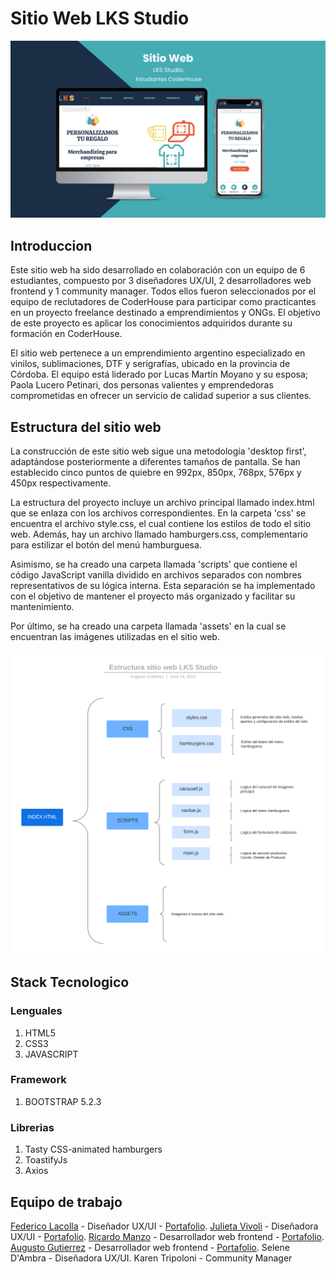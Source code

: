# Sitio Web LKS Studio

![Portada](./assets/PortadaLKStudio.png)

## Introduccion

Este sitio web ha sido desarrollado en colaboración con un equipo de 6 estudiantes, compuesto por 3 diseñadores UX/UI, 2 desarrolladores web frontend y 1 community manager. Todos ellos fueron seleccionados por el equipo de reclutadores de CoderHouse para participar como practicantes en un proyecto freelance destinado a emprendimientos y ONGs. El objetivo de este proyecto es aplicar los conocimientos adquiridos durante su formación en CoderHouse.

El sitio web pertenece a un emprendimiento argentino especializado en vinilos, sublimaciones, DTF y serigrafías, ubicado en la provincia de Córdoba. El equipo está liderado por Lucas Martín Moyano y su esposa; Paola Lucero Petinari, dos personas valientes y emprendedoras comprometidas en ofrecer un servicio de calidad superior a sus clientes.

## Estructura del sitio web
 
La construcción de este sitio web sigue una metodología 'desktop first', adaptándose posteriormente a diferentes tamaños de pantalla. Se han establecido cinco puntos de quiebre en 992px, 850px, 768px, 576px y 450px respectivamente.

La estructura del proyecto incluye un archivo principal llamado index.html que se enlaza con los archivos correspondientes. En la carpeta 'css' se encuentra el archivo style.css, el cual contiene los estilos de todo el sitio web. Además, hay un archivo llamado hamburgers.css, complementario para estilizar el botón del menú hamburguesa.

Asimismo, se ha creado una carpeta llamada 'scripts' que contiene el código JavaScript vanilla dividido en archivos separados con nombres representativos de su lógica interna. Esta separación se ha implementado con el objetivo de mantener el proyecto más organizado y facilitar su mantenimiento.

Por último, se ha creado una carpeta llamada 'assets' en la cual se encuentran las imágenes utilizadas en el sitio web.

![Estructura](./assets/Diagrama.png)

## Stack Tecnologico 

### Lenguales
1. HTML5
2. CSS3
4. JAVASCRIPT 

### Framework
1. BOOTSTRAP 5.2.3

### Librerias
1. Tasty CSS-animated hamburgers
2. ToastifyJs
3. Axios

## Equipo de trabajo
[Federico Lacolla](https://www.linkedin.com/in/federico-lacolla ) - Diseñador UX/UI - [Portafolio](https://www.behance.net/federicola1dce/projects).
[Julieta Vivoli](https://www.linkedin.com/in/julietavivoli/ ) - Diseñadora UX/UI - [Portafolio](https://www.behance.net/julietavivoli).
[Ricardo Manzo](https://www.linkedin.com/in/manzo-ricardo/) - Desarrollador web frontend - [Portafolio](https://portfolio-ricardo-manzo.vercel.app/).
[Augusto Gutierrez](hhttps://www.linkedin.com/in/augusto-gutierrez/) - Desarrollador web frontend - [Portafolio](https://augustogutierrez.netlify.app/).
Selene D'Ambra - Diseñadora UX/UI.
Karen Tripoloni - Community Manager